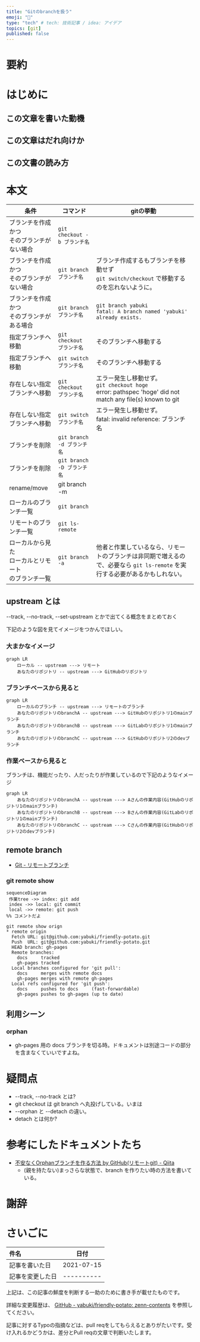 ```yaml
---
title: "Gitのbranchを扱う"
emoji: "🦔"
type: "tech" # tech: 技術記事 / idea: アイデア
topics: [git]
published: false
---
```

# 要約

# はじめに

## この文章を書いた動機

## この文章はだれ向けか

## この文書の読み方

# 本文

| 条件 | コマンド | gitの挙動 |
| ---- | -------- | ---- |
| ブランチを作成<br>かつ<br>そのブランチがない場合 | `git checkout -b ブランチ名` | |
| ブランチを作成<br>かつ<br>そのブランチがない場合 | `git branch ブランチ名` | ブランチ作成するもブランチを移動せず<br>`git switch/checkout` で移動するのを忘れないように。 |
| ブランチを作成<br>かつ<br>そのブランチがある場合| `git branch ブランチ名` | `git branch yabuki` <br> `fatal: A branch named 'yabuki' already exists.` |
| 指定ブランチへ移動 | `git checkout ブランチ名` | そのブランチへ移動する |
| 指定ブランチへ移動 | `git switch ブランチ名` | そのブランチへ移動する |
| 存在しない指定<br>ブランチへ移動 | `git checkout ブランチ名` | エラー発生し移動せず。<br>`git checkout hoge`<br> error: pathspec 'hoge' did not match any file(s) known to git  |
| 存在しない指定<br>ブランチへ移動 | `git switch ブランチ名` | エラー発生し移動せず。<br> fatal: invalid reference: ブランチ名 |
| ブランチを削除 | `git branch -d ブランチ名` | |
| ブランチを削除 | `git branch -D ブランチ名` | |
| rename/move | git branch -m ||
| ローカルのブランチ一覧 | `git branch` ||
| リモートのブランチ一覧 | `git ls-remote` ||
| ローカルから見た<br>ローカルとリモート<br>のブランチ一覧| `git branch -a` | 他者と作業しているなら、リモートのブランチは非同期で増えるので、必要なら `git ls-remote` を実行する必要があるかもしれない。 |

## upstream とは

--track, --no-track, --set-upstream とかで出てくる概念をまとめておく

下記のような図を見てイメージをつかんでほしい。

### 大まかなイメージ

```mermaid
graph LR
    ローカル -- upstream ---> リモート
    あなたのリポジトリ -- upstream ---> GitHubのリポジトリ
```

### ブランチベースから見ると

```mermaid
graph LR
    ローカルのブランチ -- upstream ---> リモートのブランチ
    あなたのリポジトリのbranchA -- upstream ---> GitHubのリポジトリ1のmainブランチ
    あなたのリポジトリのbranchB -- upstream ---> GitLabのリポジトリ1のmainブランチ
    あなたのリポジトリのbranchC -- upstream ---> GitHubのリポジトリ2のdevブランチ
```

### 作業ベースから見ると

ブランチは、機能だったり、人だったりが作業しているので下記のようなイメージ

```mermaid
graph LR
    あなたのリポジトリのbranchA -- upstream ---> Aさんの作業内容(GitHubのリポジトリ1のmainブランチ)
    あなたのリポジトリのbranchB -- upstream ---> Bさんの作業内容(GitLabのリポジトリ1のmainブランチ)
    あなたのリポジトリのbranchC -- upstream ---> Cさんの作業内容(GitHubのリポジトリ2のdevブランチ)
```

## remote branch

- [Git - リモートブランチ](https://git-scm.com/book/ja/v2/Git-%E3%81%AE%E3%83%96%E3%83%A9%E3%83%B3%E3%83%81%E6%A9%9F%E8%83%BD-%E3%83%AA%E3%83%A2%E3%83%BC%E3%83%88%E3%83%96%E3%83%A9%E3%83%B3%E3%83%81)

### git remote show

```mermaid
sequenceDiagram
 作業tree ->> index: git add
 index ->> local: git commit
 local ->> remote: git push
%% コメントだよ
```

```
git remote show orign
* remote origin
  Fetch URL: git@github.com:yabuki/friendly-potato.git
  Push  URL: git@github.com:yabuki/friendly-potato.git
  HEAD branch: gh-pages
  Remote branches:
    docs     tracked
    gh-pages tracked
  Local branches configured for 'git pull':
    docs     merges with remote docs
    gh-pages merges with remote gh-pages
  Local refs configured for 'git push':
    docs     pushes to docs     (fast-forwardable)
    gh-pages pushes to gh-pages (up to date)
```

## 利用シーン

### orphan

- gh-pages 用の docs ブランチを切る時。ドキュメントは別途コードの部分を含まなくていいですよね。

# 疑問点

- --track, --no-track とは?
- git checkout は git branch へ丸投げしている。いまは
- --orphan と --detach の違い。
- detach とは何か?

# 参考にしたドキュメントたち

- [不安なくOrphanブランチを作る方法 by GitHub(リモートgit) - Qiita](https://qiita.com/PharaohKJ/items/f90336ce216cf9e57ce2)
  - (親を持たない)まっさらな状態で、branch を作りたい時の方法を書いている。

# 謝辞

# さいごに

|     件名       |   日付   |
|:----           |:----:|
|記事を書いた日  |2021-07-15|
|記事を変更した日|----------|

上記は、この記事の鮮度を判断する一助のために書き手が載せたものです。

詳細な変更履歴は、 [GitHub - yabuki/friendly-potato: zenn-contents](https://github.com/yabuki/friendly-potato) を参照してください。

記事に対するTypoの指摘などは、pull reqをしてもらえるとありがたいです。受け入れるかどうかは、差分とPull reqの文章で判断いたします。

<!-- 文章の目的は何か -->
  <!-- 読み手に何の情報を伝えるのか -->
  <!-- 読んだひとにどういう行動をしてもらいたいのか -->
<!-- だれに向けての文章か -->
<!-- この文章の肝はどこか -->
